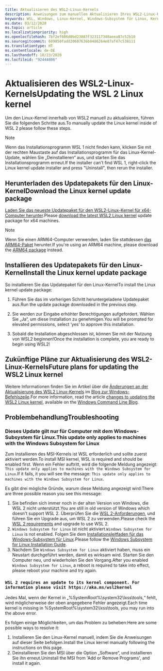 ```yaml
---
title: Aktualisieren des WSL2-Linux-Kernels
description: Anweisungen zum manuellen Aktualisieren Ihres WSL2-Linux-Kernels
keywords: WSL, Windows, Linux-Kernel, Windows-Subsystem für Linux, Kernel
ms.date: 03/12/2020
ms.topic: article
ms.localizationpriority: high
ms.openlocfilehash: 7bf2ef606d0bd23083f323117348aeea87c52b10
ms.sourcegitcommit: 609850fadd20687636b8486264e87af47c538111
ms.translationtype: HT
ms.contentlocale: de-DE
ms.lasthandoff: 10/23/2020
ms.locfileid: "92444806"
---
```

# <a name="updating-the-wsl-2-linux-kernel"></a><span data-ttu-id="ef4b3-104">Aktualisieren des WSL2-Linux-Kernels</span><span class="sxs-lookup"><span data-stu-id="ef4b3-104">Updating the WSL 2 Linux kernel</span></span>

<span data-ttu-id="ef4b3-105">Um den Linux-Kernel innerhalb von WSL2 manuell zu aktualisieren, führen Sie die folgenden Schritte aus.</span><span class="sxs-lookup"><span data-stu-id="ef4b3-105">To manually update the Linux kernel inside of WSL 2 please follow these steps.</span></span>

> [!NOTE] 
> <span data-ttu-id="ef4b3-106">Wenn das Installationsprogramm WSL 1 nicht finden kann, klicken Sie mit der rechten Maustaste auf das Installationsprogramm für das Linux-Kernel-Update, wählen Sie „Deinstallieren“ aus, und starten Sie das Installationsprogramm erneut.</span><span class="sxs-lookup"><span data-stu-id="ef4b3-106">If the installer can't find WSL 1, right-click the Linux kernel update installer and press "Uninstall", then rerun the installer.</span></span>

## <a name="download-the-linux-kernel-update-package"></a><span data-ttu-id="ef4b3-107">Herunterladen des Updatepakets für den Linux-Kernel</span><span class="sxs-lookup"><span data-stu-id="ef4b3-107">Download the Linux kernel update package</span></span>

<span data-ttu-id="ef4b3-108">[Laden Sie das neueste Updatepaket für den WSL2-Linux-Kernel für x64-Computer herunter](https://wslstorestorage.blob.core.windows.net/wslblob/wsl_update_x64.msi).</span><span class="sxs-lookup"><span data-stu-id="ef4b3-108">Please [download the latest WSL2 Linux kernel](https://wslstorestorage.blob.core.windows.net/wslblob/wsl_update_x64.msi) update package for x64 machines.</span></span>

> [!NOTE]
> <span data-ttu-id="ef4b3-109">Wenn Sie einen ARM64-Computer verwenden, laden Sie stattdessen [das ARM64-Paket](https://wslstorestorage.blob.core.windows.net/wslblob/wsl_update_arm64.msi) herunter.</span><span class="sxs-lookup"><span data-stu-id="ef4b3-109">If you're using an ARM64 machine, please download the [ARM64 package](https://wslstorestorage.blob.core.windows.net/wslblob/wsl_update_arm64.msi) instead.</span></span>

## <a name="install-the-linux-kernel-update-package"></a><span data-ttu-id="ef4b3-110">Installieren des Updatepakets für den Linux-Kernel</span><span class="sxs-lookup"><span data-stu-id="ef4b3-110">Install the Linux kernel update package</span></span>

<span data-ttu-id="ef4b3-111">So installieren Sie das Updatepaket für den Linux-Kernel</span><span class="sxs-lookup"><span data-stu-id="ef4b3-111">To install the Linux kernel update package:</span></span>

  1. <span data-ttu-id="ef4b3-112">Führen Sie das im vorherigen Schritt heruntergeladene Updatepaket aus.</span><span class="sxs-lookup"><span data-stu-id="ef4b3-112">Run the update package downloaded in the previous step.</span></span>

  2. <span data-ttu-id="ef4b3-113">Sie werden zur Eingabe erhöhter Berechtigungen aufgefordert. Wählen Sie „Ja“, um diese Installation zu genehmigen.</span><span class="sxs-lookup"><span data-stu-id="ef4b3-113">You will be prompted for elevated permissions, select ‘yes’ to approve this installation.</span></span>

  3. <span data-ttu-id="ef4b3-114">Sobald die Installation abgeschlossen ist, können Sie mit der Nutzung von WSL2 beginnen!</span><span class="sxs-lookup"><span data-stu-id="ef4b3-114">Once the installation is complete, you are ready to begin using WSL2!</span></span>

## <a name="future-plans-for-updating-the-wsl2-linux-kernel"></a><span data-ttu-id="ef4b3-115">Zukünftige Pläne zur Aktualisierung des WSL2-Linux-Kernels</span><span class="sxs-lookup"><span data-stu-id="ef4b3-115">Future plans for updating the WSL2 Linux kernel</span></span>

<span data-ttu-id="ef4b3-116">Weitere Informationen finden Sie im Artikel über die [Änderungen an der Aktualisierung des WSL2 Linux-Kernels](https://devblogs.microsoft.com/commandline/wsl2-will-be-generally-available-in-windows-10-version-2004) im [Blog zur Windows-Befehlszeile](https://aka.ms/cliblog).</span><span class="sxs-lookup"><span data-stu-id="ef4b3-116">For more information, read the article [changes to updating the WSL2 Linux kernel](https://devblogs.microsoft.com/commandline/wsl2-will-be-generally-available-in-windows-10-version-2004), available on the [Windows Command Line Blog](https://aka.ms/cliblog).</span></span>

## <a name="troubleshooting"></a><span data-ttu-id="ef4b3-117">Problembehandlung</span><span class="sxs-lookup"><span data-stu-id="ef4b3-117">Troubleshooting</span></span>

### <a name="this-update-only-applies-to-machines-with-the-windows-subsystem-for-linux"></a><span data-ttu-id="ef4b3-118">Dieses Update gilt nur für Computer mit dem Windows-Subsystem für Linux.</span><span class="sxs-lookup"><span data-stu-id="ef4b3-118">This update only applies to machines with the Windows Subsystem for Linux</span></span>
<span data-ttu-id="ef4b3-119">Zum Installieren des MSI-Kernels ist WSL erforderlich und sollte zuerst aktiviert werden.</span><span class="sxs-lookup"><span data-stu-id="ef4b3-119">To install MSI kernel, WSL is required and should be enabled first.</span></span> <span data-ttu-id="ef4b3-120">Wenn ein Fehler auftritt, wird die folgende Meldung angezeigt: `This update only applies to machines with the Windows Subsystem for Linux`.</span><span class="sxs-lookup"><span data-stu-id="ef4b3-120">If it fails, it you will see the message: `This update only applies to machines with the Windows Subsystem for Linux`.</span></span> 

<span data-ttu-id="ef4b3-121">Es gibt drei mögliche Gründe, warum diese Meldung angezeigt wird:</span><span class="sxs-lookup"><span data-stu-id="ef4b3-121">There are three possible reason you see this message:</span></span>

1. <span data-ttu-id="ef4b3-122">Sie befinden sich immer noch in der alten Version von Windows, die WSL 2 nicht unterstützt.</span><span class="sxs-lookup"><span data-stu-id="ef4b3-122">You are still in old version of Windows which doesn't support WSL 2.</span></span> <span data-ttu-id="ef4b3-123">Überprüfen Sie die [WSL 2-Anforderungen](https://docs.microsoft.com/windows/wsl/install-win10#update-to-wsl-2), und führen Sie ein Upgrade aus, um WSL 2 zu verwenden.</span><span class="sxs-lookup"><span data-stu-id="ef4b3-123">Please check the [WSL 2 requirements](https://docs.microsoft.com/windows/wsl/install-win10#update-to-wsl-2) and upgrade to use WSL 2.</span></span> 
2. <span data-ttu-id="ef4b3-124">`Windows Subsystem for Linux` ist nicht aktiviert.</span><span class="sxs-lookup"><span data-stu-id="ef4b3-124">`Windows Subsystem for Linux` is not enabled.</span></span> <span data-ttu-id="ef4b3-125">Folgen Sie dem [Installationsleitfaden für das Windows-Subsystem für Linux](https://docs.microsoft.com/windows/wsl/install-win10).</span><span class="sxs-lookup"><span data-stu-id="ef4b3-125">Please follow the [Windows Subsystem for Linux Installation Guide](https://docs.microsoft.com/windows/wsl/install-win10).</span></span>
3. <span data-ttu-id="ef4b3-126">Nachdem Sie `Windows Subsystem for Linux` aktiviert haben, muss ein Neustart durchgeführt werden, damit es wirksam wird. Starten Sie den Computer neu, und wiederholen Sie den Vorgang.</span><span class="sxs-lookup"><span data-stu-id="ef4b3-126">After you enabled `Windows Subsystem for Linux`, a reboot is required to take into effect, please reboot your machine and try again.</span></span>

### `WSL 2 requires an update to its kernel component. For information please visit https://aka.ms/wsl2kernel`

<span data-ttu-id="ef4b3-127">Jedes Mal, wenn der Kernel in „%SystemRoot%\system32\lxss\tools\,“ fehlt, wird möglicherweise der oben angegebene Fehler angezeigt.</span><span class="sxs-lookup"><span data-stu-id="ef4b3-127">Each time kernel is missing in %SystemRoot%\system32\lxss\tools\, you may run into the above error.</span></span>

<span data-ttu-id="ef4b3-128">Es folgen einige Möglichkeiten, um das Problem zu beheben:</span><span class="sxs-lookup"><span data-stu-id="ef4b3-128">Here are some possible ways to resolve it:</span></span>

1. <span data-ttu-id="ef4b3-129">Installieren Sie den Linux-Kernel manuell, indem Sie die Anweisungen auf dieser Seite befolgen.</span><span class="sxs-lookup"><span data-stu-id="ef4b3-129">Install the Linux kernel manually following the instructions on this page.</span></span>
2. <span data-ttu-id="ef4b3-130">Deinstallieren Sie den MSI über die Option „Software“, und installieren Sie ihn erneut.</span><span class="sxs-lookup"><span data-stu-id="ef4b3-130">Uninstall the MSI from 'Add or Remove Programs', and install it again.</span></span>